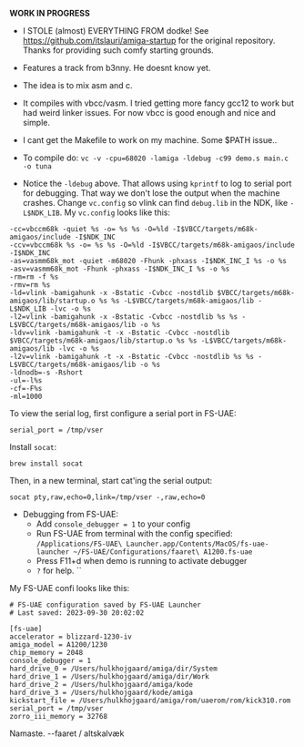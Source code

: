 **WORK IN PROGRESS**

* I STOLE (almost) EVERYTHING FROM dodke! See https://github.com/itslauri/amiga-startup
for the original repository. Thanks for providing such comfy starting grounds.

* Features a track from b3nny. He doesnt know yet.

* The idea is to mix asm and c.

* It compiles with vbcc/vasm. I tried getting more fancy gcc12 to work but had
  weird linker issues. For now vbcc is good enough and nice and simple.

* I cant get the Makefile to work on my machine. Some $PATH issue..

* To compile do: `vc -v -cpu=68020 -lamiga -ldebug -c99 demo.s main.c -o tuna`

* Notice the `-ldebug` above. That allows using `kprintf` to log to serial
  port for debugging. That way we don't lose the output when the machine crashes.
  Change `vc.config` so vlink can find `debug.lib` in the
  NDK, like `-L$NDK_LIB`. My `vc.config` looks like this:

```
-cc=vbccm68k -quiet %s -o= %s %s -O=%ld -I$VBCC/targets/m68k-amigaos/include -I$NDK_INC
-ccv=vbccm68k %s -o= %s %s -O=%ld -I$VBCC/targets/m68k-amigaos/include -I$NDK_INC
-as=vasmm68k_mot -quiet -m68020 -Fhunk -phxass -I$NDK_INC_I %s -o %s
-asv=vasmm68k_mot -Fhunk -phxass -I$NDK_INC_I %s -o %s
-rm=rm -f %s
-rmv=rm %s
-ld=vlink -bamigahunk -x -Bstatic -Cvbcc -nostdlib $VBCC/targets/m68k-amigaos/lib/startup.o %s %s -L$VBCC/targets/m68k-amigaos/lib -L$NDK_LIB -lvc -o %s
-l2=vlink -bamigahunk -x -Bstatic -Cvbcc -nostdlib %s %s -L$VBCC/targets/m68k-amigaos/lib -o %s
-ldv=vlink -bamigahunk -t -x -Bstatic -Cvbcc -nostdlib $VBCC/targets/m68k-amigaos/lib/startup.o %s %s -L$VBCC/targets/m68k-amigaos/lib -lvc -o %s
-l2v=vlink -bamigahunk -t -x -Bstatic -Cvbcc -nostdlib %s %s -L$VBCC/targets/m68k-amigaos/lib -o %s
-ldnodb=-s -Rshort
-ul=-l%s
-cf=-F%s
-ml=1000
```

To view the serial log, first configure a serial port in FS-UAE:
```
serial_port = /tmp/vser
```

Install `socat`:
```
brew install socat
```

Then, in a new terminal, start cat'ing the serial output:
```
socat pty,raw,echo=0,link=/tmp/vser -,raw,echo=0
```

* Debugging from FS-UAE:
    - Add `console_debugger = 1` to your config
    - Run FS-UAE from terminal with the config specified: `/Applications/FS-UAE\ Launcher.app/Contents/MacOS/fs-uae-launcher ~/FS-UAE/Configurations/faaret\ A1200.fs-uae`
    - Press F11+d when demo is running to activate debugger
    - `?` for help. ``

My FS-UAE confi looks like this:
```
# FS-UAE configuration saved by FS-UAE Launcher
# Last saved: 2023-09-30 20:02:02

[fs-uae]
accelerator = blizzard-1230-iv
amiga_model = A1200/1230
chip_memory = 2048
console_debugger = 1
hard_drive_0 = /Users/hulkhojgaard/amiga/dir/System
hard_drive_1 = /Users/hulkhojgaard/amiga/dir/Work
hard_drive_2 = /Users/hulkhojgaard/amiga/kode
hard_drive_3 = /Users/hulkhojgaard/kode/amiga
kickstart_file = /Users/hulkhojgaard/amiga/rom/uaerom/rom/kick310.rom
serial_port = /tmp/vser
zorro_iii_memory = 32768
```

Namaste.
  --faaret / altskalvæk
